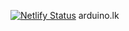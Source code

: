 [![Netlify Status](https://api.netlify.com/api/v1/badges/5703ac3e-8406-4bfa-87d4-f26205acf1da/deploy-status)](https://app.netlify.com/sites/ephemeral-brigadeiros-1b1cb3/deploys)
arduino.lk
